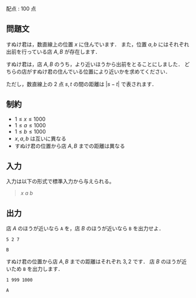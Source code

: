 配点 : $100$ 点

## 問題文

すぬけ君は，数直線上の位置 $x$ に住んでいます．
また，位置 $a, b$ にはそれぞれ出前を行っている店 $A, B$ が存在します．

すぬけ君は，店 $A, B$ のうち，より近いほうから出前をとることにしました．
どちらの店がすぬけ君の住んでいる位置により近いかを求めてください．

ただし，数直線上の $2$ 点 $s, t$ の間の距離は $|s-t|$ で表されます．

## 制約

- $1 \leq x \leq 1000$
- $1 \leq a \leq 1000$
- $1 \leq b \leq 1000$
- $x, a, b$ は互いに異なる
- すぬけ君の位置から店 $A, B$ までの距離は異なる

## 入力

入力は以下の形式で標準入力から与えられる。

> $x$ $a$ $b$

## 出力

店 $A$ のほうが近いなら `A` を，店 $B$ のほうが近いなら `B` を出力せよ．

```input1
5 2 7
```

```output1
B
```

すぬけ君の位置から店 $A, B$ までの距離はそれぞれ $3, 2$ です．
店 $B$ のほうが近いため `B` を出力します．

```input2
1 999 1000
```

```output2
A
```